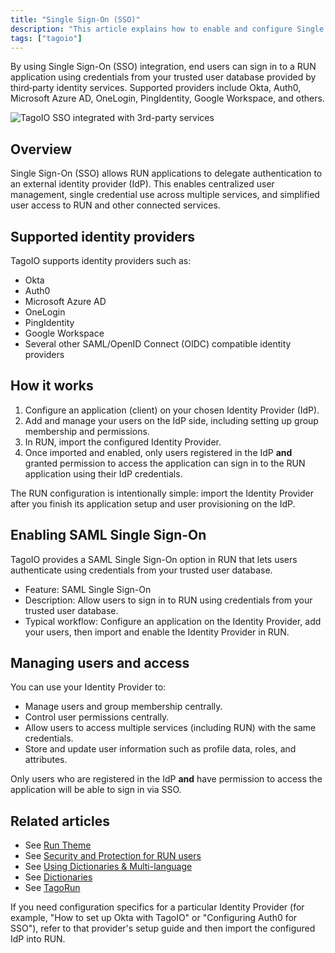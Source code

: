 ```yaml
---
title: "Single Sign-On (SSO)"
description: "This article explains how to enable and configure Single Sign-On (SSO) for TagoIO RUN applications, including supported third‑party identity providers and the basic steps to import an Identity Provider into RUN."
tags: ["tagoio"]
---
```

By using Single Sign-On (SSO) integration, end users can sign in to a RUN application using credentials from your trusted user database provided by third‑party identity services. Supported providers include Okta, Auth0, Microsoft Azure AD, OneLogin, PingIdentity, Google Workspace, and others.

![TagoIO SSO integrated with 3rd-party services](/docs_imagem/tagoio/single-sign-on-sso-2.png)

## Overview
Single Sign-On (SSO) allows RUN applications to delegate authentication to an external identity provider (IdP). This enables centralized user management, single credential use across multiple services, and simplified user access to RUN and other connected services.

## Supported identity providers
TagoIO supports identity providers such as:
- Okta
- Auth0
- Microsoft Azure AD
- OneLogin
- PingIdentity
- Google Workspace
- Several other SAML/OpenID Connect (OIDC) compatible identity providers

## How it works
1. Configure an application (client) on your chosen Identity Provider (IdP).  
2. Add and manage your users on the IdP side, including setting up group membership and permissions.  
3. In RUN, import the configured Identity Provider.  
4. Once imported and enabled, only users registered in the IdP **and** granted permission to access the application can sign in to the RUN application using their IdP credentials.

The RUN configuration is intentionally simple: import the Identity Provider after you finish its application setup and user provisioning on the IdP.

## Enabling SAML Single Sign-On
TagoIO provides a SAML Single Sign-On option in RUN that lets users authenticate using credentials from your trusted user database.

- Feature: SAML Single Sign-On  
- Description: Allow users to sign in to RUN using credentials from your trusted user database.  
- Typical workflow: Configure an application on the Identity Provider, add your users, then import and enable the Identity Provider in RUN.

<!-- Image placeholder removed for build -->

## Managing users and access
You can use your Identity Provider to:
- Manage users and group membership centrally.  
- Control user permissions centrally.  
- Allow users to access multiple services (including RUN) with the same credentials.  
- Store and update user information such as profile data, roles, and attributes.  

Only users who are registered in the IdP **and** have permission to access the application will be able to sign in via SSO.

## Related articles
- See [Run Theme](../run-theme)  
- See [Security and Protection for RUN users](../account/security-and-protection-for-run-users)  
- See [Using Dictionaries & Multi-language](../using-dictionaries-multi-language)  
- See [Dictionaries](../dictionaries)  
- See [TagoRun](/docs/tagoio/tagorun/tagorun-mobile-app)

If you need configuration specifics for a particular Identity Provider (for example, "How to set up Okta with TagoIO" or "Configuring Auth0 for SSO"), refer to that provider's setup guide and then import the configured IdP into RUN.